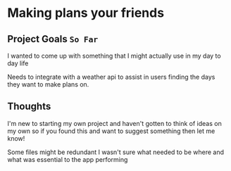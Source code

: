 # Making plans your friends

## Project Goals `So Far`

I wanted to come up with something that I might actually use in my day to day life

Needs to integrate with a weather api to assist in users finding the days they want to
make plans on.

## Thoughts

I'm new to starting my own project and haven't gotten to think of ideas on my own so if you
found this and want to suggest something then let me know!

Some files might be redundant I wasn't sure what needed to be where and what was essential to the app performing
